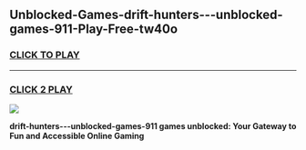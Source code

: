 
## Unblocked-Games-drift-hunters---unblocked-games-911-Play-Free-tw40o
<h3>
<a href="https://premium76.site?title=drift-hunters---unblocked-games-911&ref=18A1">CLICK TO PLAY</a></h3>
<hr>

<h3>
<a href="https://premium76.site?title=drift-hunters---unblocked-games-911&ref=18A1">CLICK 2 PLAY</a>
  
</h3>

<a href="https://premium76.site?title=drift-hunters---unblocked-games-911&ref=18A1"><img src="https://clearcache.store/games.png"></a>


**drift-hunters---unblocked-games-911 games unblocked: Your Gateway to Fun and Accessible Online Gaming**
